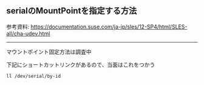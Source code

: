 ## serialのMountPointを指定する方法

参考資料:
https://documentation.suse.com/ja-jp/sles/12-SP4/html/SLES-all/cha-udev.html

---

マウントポイント固定方法は調査中

下記にショートカットリンクがあるので、当面はこれをつかう

```bash
ll /dev/serial/by-id
```
